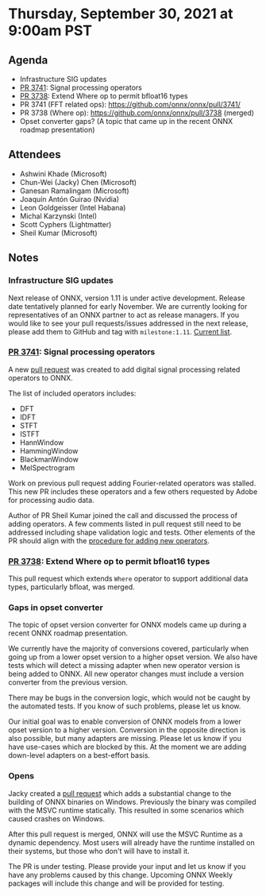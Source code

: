 # Thursday, September 30, 2021 at 9:00am PST

## Agenda

* Infrastructure SIG updates
* [PR 3741](https://github.com/onnx/onnx/pull/3741): Signal processing operators
* [PR 3738](https://github.com/onnx/onnx/pull/3738): Extend Where op to permit bfloat16 types
* PR 3741 (FFT related ops): https://github.com/onnx/onnx/pull/3741/
* PR 3738 (Where op): https://github.com/onnx/onnx/pull/3738 (merged)
* Opset converter gaps? (A topic that came up in the recent ONNX roadmap presentation)


## Attendees 

* Ashwini Khade (Microsoft)
* Chun-Wei (Jacky) Chen (Microsoft)
* Ganesan Ramalingam (Microsoft)
* Joaquín Antón Guirao (Nvidia)
* Leon Goldgeisser (Intel Habana)
* Michal Karzynski (Intel)
* Scott Cyphers (Lightmatter)
* Sheil Kumar (Microsoft) 

## Notes

### Infrastructure SIG updates

Next release of ONNX, version 1.11 is under active development. Release date tentatively planned for early November.
We are currently looking for representatives of an ONNX partner to act as release managers.
If you would like to see your pull requests/issues addressed in the next release, please add them to GitHub 
and tag with `milestone:1.11`. [Current list](https://github.com/onnx/onnx/milestones/1.11). 


### [PR 3741](https://github.com/onnx/onnx/pull/3741): Signal processing operators

A new [pull request](https://github.com/onnx/onnx/pull/3741) was created to add digital signal processing 
related operators to ONNX.

The list of included operators includes:

* DFT
* IDFT
* STFT
* ISTFT
* HannWindow
* HammingWindow
* BlackmanWindow
* MelSpectrogram

Work on previous pull request adding Fourier-related operators was stalled. This new PR includes these operators
and a few others requested by Adobe for processing audio data.

Author of PR Sheil Kumar joined the call and discussed the process of adding operators. A few comments listed in pull
request still need to be addressed including shape validation logic and tests. Other elements of the PR should
align with the [procedure for adding new operators](https://github.com/onnx/onnx/blob/master/docs/AddNewOp.md).


### [PR 3738](https://github.com/onnx/onnx/pull/3738): Extend Where op to permit bfloat16 types

This pull request which extends `Where` operator to support additional data types, particularly bfloat, was merged.

### Gaps in opset converter

The topic of opset version converter for ONNX models came up during a recent ONNX roadmap presentation.

We currently have the majority of conversions covered, particularly when going up from a lower opset version 
to a higher opset version. We also have tests which will detect a missing adapter when new operator version
is being added to ONNX. All new operator changes must include a version converter from the previous version. 

There may be bugs in the conversion logic, which would not be caught by the automated tests. If you know of such 
problems, please let us know.

Our initial goal was to enable conversion of ONNX models from a lower opset version to a higher version.
Conversion in the opposite direction is also possible, but many adapters are missing. Please let us know
if you have use-cases which are blocked by this. At the moment we are adding down-level adapters 
on a best-effort basis.

### Opens

Jacky created a [pull request](https://github.com/onnx/onnx/pull/3644) which adds a substantial change 
to the building of ONNX binaries on Windows. Previously the binary was compiled with the MSVC runtime 
statically. This resulted in some scenarios which caused crashes on Windows.

After this pull request is merged, ONNX will use the MSVC Runtime as a dynamic dependency. Most users
will already have the runtime installed on their systems, but those who don't will have to install it.

The PR is under testing. Please provide your input and let us know if you have any problems caused by this change.
Upcoming ONNX Weekly packages will include this change and will be provided for testing.
